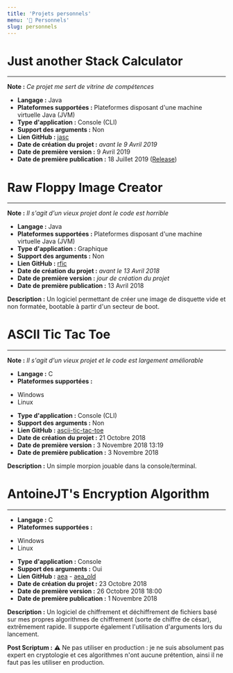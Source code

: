 ```yaml
---
title: 'Projets personnels'
menu: '👤 Personnels'
slug: personnels
---
```


# Just another Stack Calculator
___
**Note :** _Ce projet me sert de vitrine de compétences_
* **Langage :** Java
* **Plateformes supportées :** Plateformes disposant d'une machine virtuelle Java (JVM)
* **Type d'application :** Console (CLI)
* **Support des arguments :** Non
* **Lien GitHub :** [jasc](https://github.com/AntoineJT/)
* **Date de création du projet :** _avant le 9 Avril 2019_
* **Date de première version :** 9 Avril 2019
* **Date de première publication :** 18 Juillet 2019 ([Release](https://github.com/AntoineJT/jasc/releases/tag/v0.3.5))

# Raw Floppy Image Creator
___
**Note :** _Il s'agit d'un vieux projet dont le code est horrible_
* **Langage :** Java
* **Plateformes supportées :** Plateformes disposant d'une machine virtuelle Java (JVM)
* **Type d'application :** Graphique
* **Support des arguments :** Non
* **Lien GitHub :** [rfic](https://github.com/AntoineJT/rfic)
* **Date de création du projet :** _avant le 13 Avril 2018_
* **Date de première version :** _jour de création du projet_
* **Date de première publication :** 13 Avril 2018

**Description :** Un logiciel permettant de créer une image de disquette vide et non formatée, bootable à partir d'un secteur de boot.

# ASCII Tic Tac Toe
___
**Note :** _Il s'agit d'un vieux projet et le code est largement améliorable_   
* **Langage :** C
* **Plateformes supportées :**
<ul>
    <li>Windows</li>
    <li>Linux</li>
</ul>

* **Type d'application :** Console (CLI)
* **Support des arguments :** Non
* **Lien GitHub :** [ascii-tic-tac-toe](https://github.com/AntoineJT/ascii-tic-tac-toe)
* **Date de création du projet :** 21 Octobre 2018
* **Date de première version :** 3 Novembre 2018 13:19
* **Date de première publication :** 3 Novembre 2018

**Description :** Un simple morpion jouable dans la console/terminal.

# AntoineJT's Encryption Algorithm
___
* **Langage :** C
* **Plateformes supportées :**
<ul>
    <li>Windows</li>
    <li>Linux</li>
</ul>

* **Type d'application :** Console
* **Support des arguments :** Oui
* **Lien GitHub :** [aea](https://github.com/AntoineJT/aea) - [aea_old](https://github.com/AntoineJT/aea_old)
* **Date de création du projet :** 23 Octobre 2018
* **Date de première version :** 26 Octobre 2018 18:00
* **Date de première publication :** 1 Novembre 2018

**Description :** Un logiciel de chiffrement et déchiffrement de fichiers basé sur mes propres algorithmes de chiffrement (sorte de chiffre de césar), extrêmement rapide. Il supporte également l'utilisation d'arguments lors du lancement. 

**Post Scriptum :** ⚠️ Ne pas utiliser en production : je ne suis absolument pas expert en cryptologie et ces algorithmes n'ont aucune prétention, ainsi il ne faut pas les utiliser en production.
